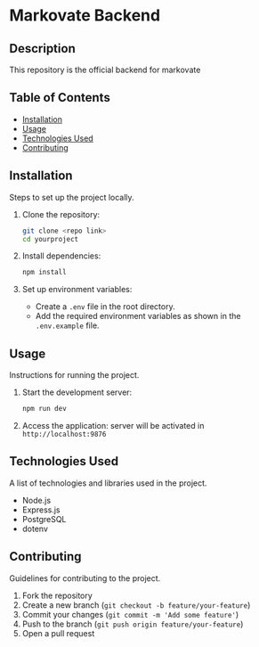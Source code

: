 # Markovate Backend

## Description
This repository is the official backend for markovate

## Table of Contents
- [Installation](#installation)
- [Usage](#usage)
- [Technologies Used](#technologies-used)
- [Contributing](#contributing)

## Installation
Steps to set up the project locally.

1. Clone the repository:
    ```bash
    git clone <repo link>
    cd yourproject
    ```

2. Install dependencies:
    ```bash
    npm install
    ```

3. Set up environment variables:
    - Create a `.env` file in the root directory.
    - Add the required environment variables as shown in the `.env.example` file.

## Usage
Instructions for running the project.

1. Start the development server:
    ```bash
    npm run dev
    ```

2. Access the application:
    server will be activated in `http://localhost:9876`

## Technologies Used
A list of technologies and libraries used in the project.

- Node.js
- Express.js
- PostgreSQL
- dotenv

## Contributing
Guidelines for contributing to the project.

1. Fork the repository
2. Create a new branch (`git checkout -b feature/your-feature`)
3. Commit your changes (`git commit -m 'Add some feature'`)
4. Push to the branch (`git push origin feature/your-feature`)
5. Open a pull request
